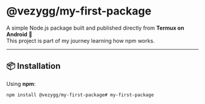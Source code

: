 # @vezygg/my-first-package

A simple Node.js package built and published directly from **Termux on Android** 🚀  
This project is part of my journey learning how npm works.

---

## 📦 Installation

Using **npm**:
```bash
npm install @vezygg/my-first-package# my-first-package

